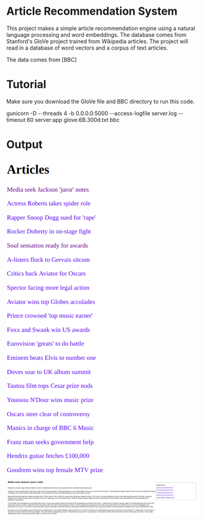 # Article Recommendation System

This project makes a simple article recommendation engine using a natural
language processing and word embeddings. The database comes from 
Stanford's GloVe project trained from Wikipedia articles. The project
will read in a database of word vectors and a corpus of text articles.

The data comes from [BBC]

# Tutorial

Make sure you download the GloVe file and BBC directory to run this code.

gunicorn -D --threads 4 -b 0.0.0.0:5000 --access-logfile server.log --timeout 60 server:app glove.6B.300d.txt bbc

# Output

<img src = "articles.png">
<img src = "recommendation.png">